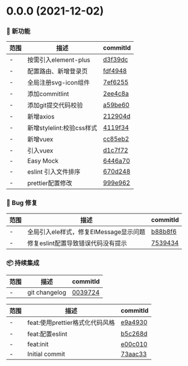 # 0.0.0 (2021-12-02)

### 🌟 新功能
范围|描述|commitId
--|--|--
 - | 按需引入element-plus | [d3f39dc](https://github.com/Calvin66/viti-vue3-admin/commit/d3f39dc)
 - | 配置路由、新增登录页 | [fdf4948](https://github.com/Calvin66/viti-vue3-admin/commit/fdf4948)
 - | 全局注册svg-icon组件 | [7ef6255](https://github.com/Calvin66/viti-vue3-admin/commit/7ef6255)
 - | 添加commitlint | [2ee4c8a](https://github.com/Calvin66/viti-vue3-admin/commit/2ee4c8a)
 - | 添加git提交代码校验 | [a59be60](https://github.com/Calvin66/viti-vue3-admin/commit/a59be60)
 - | 新增axios | [212904d](https://github.com/Calvin66/viti-vue3-admin/commit/212904d)
 - | 新增stylelint:校验css样式 | [4119f34](https://github.com/Calvin66/viti-vue3-admin/commit/4119f34)
 - | 新增vuex | [cc85eb2](https://github.com/Calvin66/viti-vue3-admin/commit/cc85eb2)
 - | 引入vuex | [d1c7f72](https://github.com/Calvin66/viti-vue3-admin/commit/d1c7f72)
 - | Easy Mock | [6446a70](https://github.com/Calvin66/viti-vue3-admin/commit/6446a70)
 - | eslint 引入文件排序 | [670d248](https://github.com/Calvin66/viti-vue3-admin/commit/670d248)
 - | prettier配置修改 | [999e962](https://github.com/Calvin66/viti-vue3-admin/commit/999e962)


### 🐛 Bug 修复
范围|描述|commitId
--|--|--
 - | 全局引入ele样式，修复ElMessage显示问题 | [b88b8f6](https://github.com/Calvin66/viti-vue3-admin/commit/b88b8f6)
 - | 修复eslint配置导致错误代码没有提示 | [7539434](https://github.com/Calvin66/viti-vue3-admin/commit/7539434)


### 📦 持续集成
范围|描述|commitId
--|--|--
 - | git changelog | [0039724](https://github.com/Calvin66/viti-vue3-admin/commit/0039724)


范围|描述|commitId
--|--|--
 - | feat:使用prettier格式化代码风格 | [e9a4930](https://github.com/Calvin66/viti-vue3-admin/commit/e9a4930)
 - | feat:配置eslint | [b5c268d](https://github.com/Calvin66/viti-vue3-admin/commit/b5c268d)
 - | feat:init | [e00c010](https://github.com/Calvin66/viti-vue3-admin/commit/e00c010)
 - | Initial commit | [73aac33](https://github.com/Calvin66/viti-vue3-admin/commit/73aac33)

